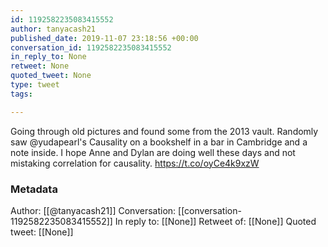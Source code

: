```yaml
---
id: 1192582235083415552
author: tanyacash21
published_date: 2019-11-07 23:18:56 +00:00
conversation_id: 1192582235083415552
in_reply_to: None
retweet: None
quoted_tweet: None
type: tweet
tags:

---
```


Going through old pictures and found some from the 2013 vault. Randomly saw @yudapearl's Causality on a bookshelf in a bar in Cambridge and a note inside.  I hope Anne and Dylan are doing well these days and not mistaking correlation for causality. https://t.co/oyCe4k9xzW

### Metadata

Author: [[@tanyacash21]]
Conversation: [[conversation-1192582235083415552]]
In reply to: [[None]]
Retweet of: [[None]]
Quoted tweet: [[None]]
